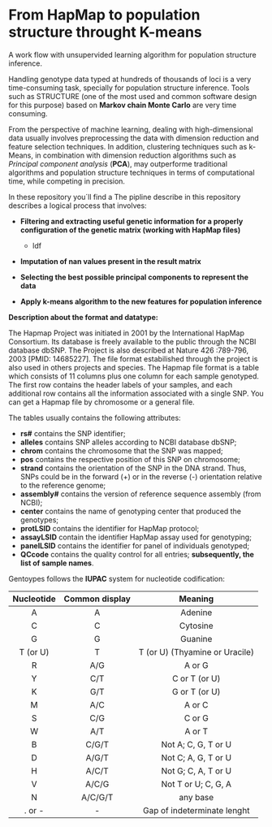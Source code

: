 # From HapMap to population structure throught K-means
A work flow with unsupervided learning algorithm for population structure inference.

Handling genotype data typed at hundreds of thousands of loci is a very time-consuming task, specially for population structure inference. Tools such as STRUCTURE (one of the most used and common software design for this purpose) based on **Markov chain Monte Carlo** are very time consuming. 

From the perspective of machine learning, dealing with high-dimensional data usually involves preprocessing the data with dimension reduction and feature selection techniques. In addition, clustering techniques such as k-Means, in combination with dimension reduction algorithms such as *Principal component analysis* (**PCA**), may outperforme traditional algorithms and population structure techniques in terms of computational time, while competing in precision.  

In these repository you´ll find a 
The pipline describe in this repository describes a logical process that involves:

- **Filtering and extracting useful genetic information for a properly configuration of the genetic matrix (working with HapMap files)**
  * ldf

- **Imputation of nan values present in the result matrix**
- **Selecting the best possible principal components to represent the data**
- **Apply k-means algorithm to the new features for population inference**

**Description about the format and datatype:**

The Hapmap Project was initiated in 2001 by the International HapMap Consortium. Its database is freely available to the public through the NCBI database dbSNP. The Project is also described at Nature 426 :789-796, 2003 [PMID: 14685227]. The file format estabilished through the project is also used in others projects and species.
The Hapmap file format is a table which consists of 11 columns plus one column for each sample genotyped. The first row contains the header labels of your samples, and each additional row contains all the information associated with a single SNP. You can get a Hapmap file by chromosome or a general file.

The tables usually contains the following attributes:

- **rs#** contains the SNP identifier;
- **alleles** contains SNP alleles according to NCBI database dbSNP;
- **chrom** contains the chromosome that the SNP was mapped;
- **pos** contains the respective position of this SNP on chromosome;
- **strand** contains the orientation of the SNP in the DNA strand. Thus, SNPs could be in the forward (+) or in the reverse (-) orientation relative to the reference genome;
- **assembly#** contains the version of reference sequence assembly (from NCBI);
- **center** contains the name of genotyping center that produced the genotypes;
- **protLSID** contains the identifier for HapMap protocol;
- **assayLSID** contain the identifier HapMap assay used for genotyping;
- **panelLSID** contains the identifier for panel of individuals genotyped;
- **QCcode** contains the quality control for all entries;
**subsequently, the list of sample names**.

Gentoypes follows the **IUPAC** system for nucleotide codification:

| Nucleotide | Common display | Meaning |
| :---: | :---: | :---: |
| A | A | Adenine |
| C | C | Cytosine |
| G | G | Guanine |
| T (or U) | T | T (or U) (Thyamine or Uracile)|
| R | A/G | A or G |
| Y | C/T | C or T (or U) |
| K | G/T | G or T (or U) |
| M | A/C | A or C |
| S | C/G | C or G |
| W | A/T | A or T |
| B | C/G/T | Not A; C, G, T or U |
| D | A/G/T | Not C; A, G, T or U  |
| H | A/C/T | Not G; C, A, T or U  |
| V | A/C/G | Not T or U; C, G, A  |
| N | A/C/G/T | any base |
| . or - | - | Gap of indeterminate lenght |

